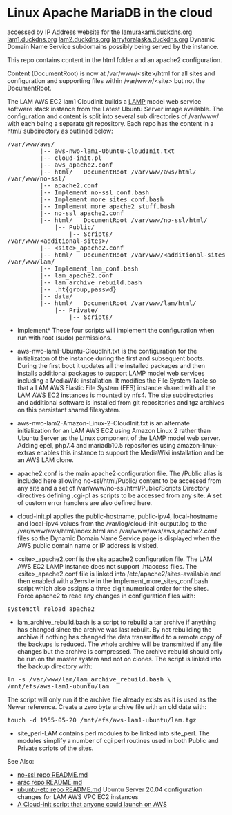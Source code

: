# Linux Apache MariaDB in the cloud
accessed by IP Address website for the
[lamurakami.duckdns.org](http://lamurakami.duckdns.org/)
[lam1.duckdns.org](http://lam1.duckdns.org/)
[lam2.duckdns.org](http://lam2.duckdns.org/)
[larryforalaska.duckdns.org](http://larryforalaska.duckdns.org/)
Dynamic Domain Name Service subdomains possibly being served by the instance.

This repo contains content in the html folder and an apache2 configuration.

Content (DocumentRoot) is now at /var/www/&lt;site&gt;/html for all sites and
configuration and supporting files within /var/www/&lt;site&gt; but not the
DocumentRoot.

The LAM AWS EC2 lam1 CloudInit builds a
[LAMP](https://en.wikipedia.org/wiki/LAMP_(software_bundle))
model web service software
stack instance from the Latest Ubuntu Server image available.
The configuration and content is split into several sub directories of
/var/www/ with each being a separate git repository.  Each repo has the
content in a html/ subdirectory as outlined below:

<pre>/var/www/aws/
         |-- aws-nwo-lam1-Ubuntu-CloudInit.txt
         |-- cloud-init.pl
         |-- aws_apache2.conf
         |-- html/   DocumentRoot /var/www/aws/html/
/var/www/no-ssl/
         |-- apache2.conf
         |-- Implement_no-ssl_conf.bash
         |-- Implement_more_sites_conf.bash
         |-- Implement_more_apache2_stuff.bash
         |-- no-ssl_apache2.conf
         |-- html/   DocumentRoot /var/www/no-ssl/html/
             |-- Public/
                 |-- Scripts/
/var/www/&lt;additional-sites&gt;/
         |-- &lt;site&gt;_apache2.conf
         |-- html/   DocumentRoot /var/www/&lt;additional-sites&gt;/html/
/var/www/lam/
         |-- Implement_lam_conf.bash
         |-- lam_apache2.conf
         |-- lam_archive_rebuild.bash
         |-- .ht{group,passwd}
         |-- data/
         |-- html/   DocumentRoot /var/www/lam/html/
             |-- Private/
                 |-- Scripts/</pre>

* Implement* These four scripts will implement the configuration when run
with root (sudo) permissions.

* aws-nwo-lam1-Ubuntu-CloudInit.txt is the configuration for the initializaton
of the instance during the first and subsequent boots.  During the first boot
it updates all the installed packages and then installs additional packages
to support LAMP model web services including a MediaWiki installation.
It modifies the File System Table so that a LAM AWS Elastic File System (EFS)
instance shared with all the LAM AWS EC2 instances is mounted by nfs4.
The site subdirectories and additional software is installed from git
repositories and tgz archives on this persistant shared filesystem.

* aws-nwo-lam2-Amazon-Linux-2-CloudInit.txt is an alternate initialization
for an LAM AWS EC2 using Amazon Linux 2 rather than Ubuntu Server as the
Linux component of the LAMP model web server.  Adding epel, php7.4 and
mariadb10.5 repositories using amazon-linux-extras enables this instance
to support the MediaWiki installation and be an AWS LAM clone.

* apache2.conf is the main apache2 configuration file.  The /Public alias is
included here allowing no-ssl/html/Public/ content to be accessed from any
site and a set of /var/www/no-ssl/html/Public/Scripts Directory directives
defining .cgi-pl as scripts to be accessed from any site.
A set of custom error handlers are also defined here.

* cloud-init.pl applies the public-hostname, public-ipv4, local-hostname and
local-ipv4 values from the /var/log/cloud-init-output.log to the
/var/www/aws/html/index.html and /var/www/aws/aws_apache2.conf files so the
Dynamic Domain Name Service page is displayed when the AWS public domain name
or IP address is visited.

* &lt;site&gt;_apache2.conf is the site apache2 configuration file.  The LAM AWS
EC2 LAMP instance does not support .htaccess files.  The &lt;site&gt;_apache2.conf
file is linked into /etc/apache2/sites-available and then enabled with
a2ensite in the Implement_more_sites_conf.bash script which also assigns
a three digit numerical order for the sites.  Force apache2 to read any
changes in configuration files with:
<pre>systemctl reload apache2</pre>

* lam_archive_rebuild.bash is a script to rebuild a tar archive if anything
has changed since the archive was last rebuilt.  By not rebuilding the archive
if nothing has changed the data transmitted to a remote copy of the backups is
reduced.  The whole archive will be transmitted if any file changes but the
archive is compressed.  The archive rebuild should only be run on the master
system and not on clones.  The script is linked into the backup directory with:
<pre>ln -s /var/www/lam/lam_archive_rebuild.bash \
/mnt/efs/aws-lam1-ubuntu/lam</pre>
The script will only run if the archive file already exists as it is used as
the Newer reference.  Create a zero byte archive file with an old date with:
<pre>touch -d 1955-05-20 /mnt/efs/aws-lam1-ubuntu/lam.tgz</pre>

* site_perl-LAM contains perl modules to be linked into site_perl.
The modules simplify a number of cgi perl routines used in both Public
and Private scripts of the sites.

See Also:
* [no-ssl repo README.md](https://github.com/LAMurakami/no-ssl#readme)
* [arsc repo README.md](https://github.com/LAMurakami/arsc#readme)
* [ubuntu-etc repo README.md](https://github.com/LAMurakami/ubuntu-etc#readme) Ubuntu Server 20.04 configuration changes for LAM AWS VPC EC2 instances
* [A Cloud-init script that anyone could launch on AWS](https://blog.lamurakami.com/2020/08/04/Cloud-init-script-that-anyone-could-launch-on-AWS.html)
